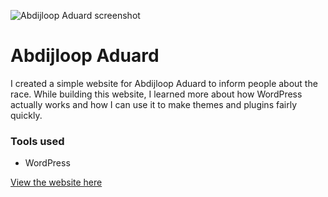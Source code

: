 ![Abdijloop Aduard screenshot](/images/work/abdijloop_1920x1080_1523907651.png "Abdijloop Aduard screenshot")

# Abdijloop Aduard

I created a simple website for Abdijloop Aduard to inform people about the race.
While building this website, I learned more about how WordPress actually works and 
how I can use it to make themes and plugins fairly quickly.

### Tools used
- WordPress

<a href="https://abdijloopaduard.nl/" class="more-link">View the website here</a>
